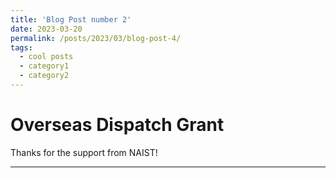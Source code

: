 ```yaml
---
title: 'Blog Post number 2'
date: 2023-03-20
permalink: /posts/2023/03/blog-post-4/
tags:
  - cool posts
  - category1
  - category2
---
```


Overseas Dispatch Grant
======

Thanks for the support from NAIST!



------
